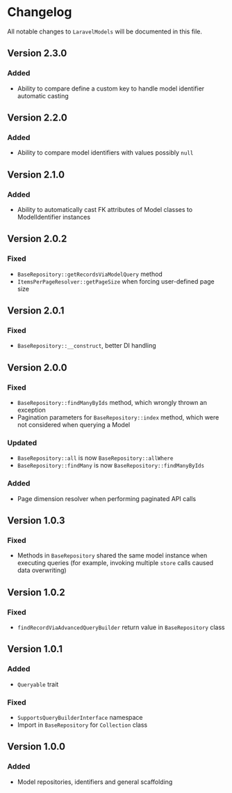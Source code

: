 # Changelog

All notable changes to `LaravelModels` will be documented in this file.

## Version 2.3.0
### Added
- Ability to compare define a custom key to handle model identifier automatic casting

## Version 2.2.0
### Added
- Ability to compare model identifiers with values possibly `null`

## Version 2.1.0
### Added
- Ability to automatically cast FK attributes of Model classes to ModelIdentifier instances

## Version 2.0.2
### Fixed
- `BaseRepository::getRecordsViaModelQuery` method
- `ItemsPerPageResolver::getPageSize` when forcing user-defined page size

## Version 2.0.1
### Fixed
- `BaseRepository::__construct`, better DI handling

## Version 2.0.0
### Fixed
- `BaseRepository::findManyByIds` method, which wrongly thrown an exception
- Pagination parameters for `BaseRepository::index` method, which were not considered when querying a Model
### Updated
- `BaseRepository::all` is now `BaseRepository::allWhere`
- `BaseRepository::findMany` is now `BaseRepository::findManyByIds`
### Added
- Page dimension resolver when performing paginated API calls

## Version 1.0.3
### Fixed
- Methods in `BaseRepository` shared the same model instance when executing queries (for example, invoking multiple `store` calls caused data overwriting) 

## Version 1.0.2
### Fixed
- `findRecordViaAdvancedQueryBuilder` return value in `BaseRepository` class

## Version 1.0.1
### Added
- `Queryable` trait
### Fixed
- `SupportsQueryBuilderInterface` namespace
- Import in `BaseRepository` for `Collection` class

## Version 1.0.0
### Added
- Model repositories, identifiers and general scaffolding
